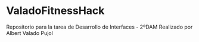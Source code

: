 # ValadoFitnessHack
Repositorio para la tarea de Desarrollo de Interfaces - 2ºDAM
Realizado por Albert Valado Pujol

